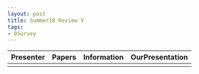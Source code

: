 ```yaml
---
layout: post
title: Summer18 Review V
tags:
- 0Survey
---
```



| Presenter | Papers | Information| OurPresentation |
| -----: | ----------: | :----- | :----- |
|  |  |  |   | 
